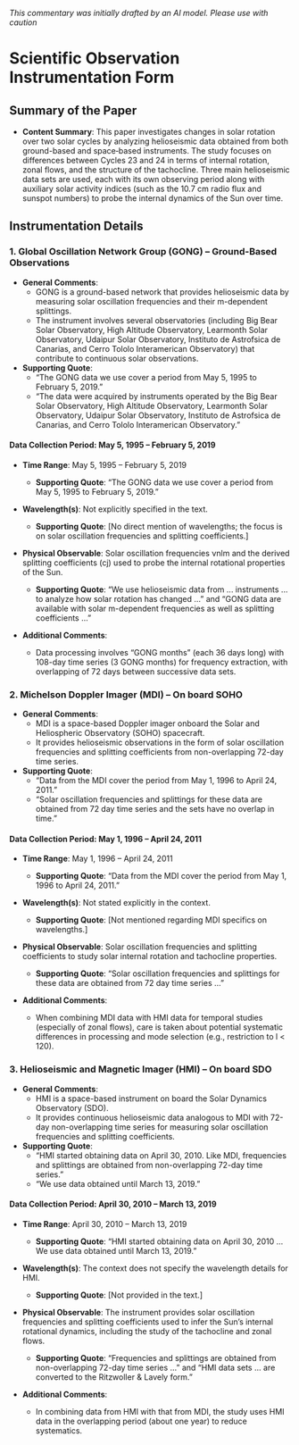_This commentary was initially drafted by an AI model. Please use with caution_

# Scientific Observation Instrumentation Form

## Summary of the Paper
- **Content Summary**: This paper investigates changes in solar rotation over two solar cycles by analyzing helioseismic data obtained from both ground-based and space‐based instruments. The study focuses on differences between Cycles 23 and 24 in terms of internal rotation, zonal flows, and the structure of the tachocline. Three main helioseismic data sets are used, each with its own observing period along with auxiliary solar activity indices (such as the 10.7 cm radio flux and sunspot numbers) to probe the internal dynamics of the Sun over time.

## Instrumentation Details

### 1. Global Oscillation Network Group (GONG) – Ground-Based Observations
- **General Comments**:
   - GONG is a ground-based network that provides helioseismic data by measuring solar oscillation frequencies and their m-dependent splittings.
   - The instrument involves several observatories (including Big Bear Solar Observatory, High Altitude Observatory, Learmonth Solar Observatory, Udaipur Solar Observatory, Instituto de Astrofsica de Canarias, and Cerro Tololo Interamerican Observatory) that contribute to continuous solar observations.
- **Supporting Quote**: 
   - “The GONG data we use cover a period from May 5, 1995 to February 5, 2019.”
   - “The data were acquired by instruments operated by the Big Bear Solar Observatory, High Altitude Observatory, Learmonth Solar Observatory, Udaipur Solar Observatory, Instituto de Astrofsica de Canarias, and Cerro Tololo Interamerican Observatory.”

#### Data Collection Period: May 5, 1995 – February 5, 2019
- **Time Range**: May 5, 1995 – February 5, 2019
   - **Supporting Quote**: “The GONG data we use cover a period from May 5, 1995 to February 5, 2019.”
- **Wavelength(s)**: Not explicitly specified in the text.
   - **Supporting Quote**: [No direct mention of wavelengths; the focus is on solar oscillation frequencies and splitting coefficients.]
- **Physical Observable**: Solar oscillation frequencies νnlm and the derived splitting coefficients (cj) used to probe the internal rotational properties of the Sun.
   - **Supporting Quote**: “We use helioseismic data from ... instruments … to analyze how solar rotation has changed …” and “GONG data are available with solar m-dependent frequencies as well as splitting coefficients …”

- **Additional Comments**:
   - Data processing involves “GONG months” (each 36 days long) with 108-day time series (3 GONG months) for frequency extraction, with overlapping of 72 days between successive data sets.

### 2. Michelson Doppler Imager (MDI) – On board SOHO
- **General Comments**:
   - MDI is a space-based Doppler imager onboard the Solar and Heliospheric Observatory (SOHO) spacecraft.
   - It provides helioseismic observations in the form of solar oscillation frequencies and splitting coefficients from non-overlapping 72-day time series.
- **Supporting Quote**: 
   - “Data from the MDI cover the period from May 1, 1996 to April 24, 2011.”
   - “Solar oscillation frequencies and splittings for these data are obtained from 72 day time series and the sets have no overlap in time.”

#### Data Collection Period: May 1, 1996 – April 24, 2011
- **Time Range**: May 1, 1996 – April 24, 2011
   - **Supporting Quote**: “Data from the MDI cover the period from May 1, 1996 to April 24, 2011.”
- **Wavelength(s)**: Not stated explicitly in the context.
   - **Supporting Quote**: [Not mentioned regarding MDI specifics on wavelengths.]
- **Physical Observable**: Solar oscillation frequencies and splitting coefficients to study solar internal rotation and tachocline properties.
   - **Supporting Quote**: “Solar oscillation frequencies and splittings for these data are obtained from 72 day time series …”

- **Additional Comments**:
   - When combining MDI data with HMI data for temporal studies (especially of zonal flows), care is taken about potential systematic differences in processing and mode selection (e.g., restriction to l < 120).

### 3. Helioseismic and Magnetic Imager (HMI) – On board SDO
- **General Comments**:
   - HMI is a space-based instrument on board the Solar Dynamics Observatory (SDO).
   - It provides continuous helioseismic data analogous to MDI with 72-day non-overlapping time series for measuring solar oscillation frequencies and splitting coefficients.
- **Supporting Quote**: 
   - “HMI started obtaining data on April 30, 2010. Like MDI, frequencies and splittings are obtained from non-overlapping 72-day time series.”
   - “We use data obtained until March 13, 2019.”

#### Data Collection Period: April 30, 2010 – March 13, 2019
- **Time Range**: April 30, 2010 – March 13, 2019
   - **Supporting Quote**: “HMI started obtaining data on April 30, 2010 … We use data obtained until March 13, 2019.”
- **Wavelength(s)**: The context does not specify the wavelength details for HMI.
   - **Supporting Quote**: [Not provided in the text.]
- **Physical Observable**: The instrument provides solar oscillation frequencies and splitting coefficients used to infer the Sun’s internal rotational dynamics, including the study of the tachocline and zonal flows.
   - **Supporting Quote**: “Frequencies and splittings are obtained from non-overlapping 72-day time series …” and “HMI data sets ... are converted to the Ritzwoller & Lavely form.”

- **Additional Comments**:
   - In combining data from HMI with that from MDI, the study uses HMI data in the overlapping period (about one year) to reduce systematics.
